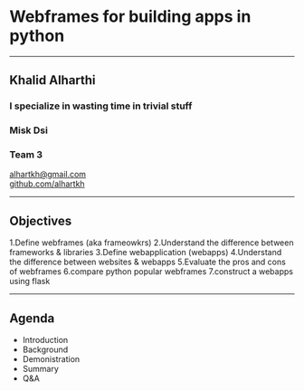# Webframes for building apps in python 

---

## Khalid Alharthi

### I specialize in wasting time in trivial stuff
### Misk Dsi
### Team 3

<!-- .slide: style="text-align: left;"> -->
<i class="fas fa-envelope"></i>  alhartkh@gmail.com<br>
<i class="fab fa-github"></i><a href="https://github.com/alhartkh">  github.com/alhartkh</a>

---

## Objectives
<!-- .slide: style="text-align: left;"> -->
1.Define webframes (aka frameowkrs)
2.Understand the difference between frameworks & libraries
3.Define webapplication (webapps)
4.Understand the difference between websites & webapps
5.Evaluate the pros and cons of webframes
6.compare python popular webframes 
7.construct a webapps using flask 

---

## Agenda
<!-- .slide: style="text-align: left;"> -->
- Introduction<br>
- Background<br>
- Demonistration<br>
- Summary<br>
- Q&A<br>
